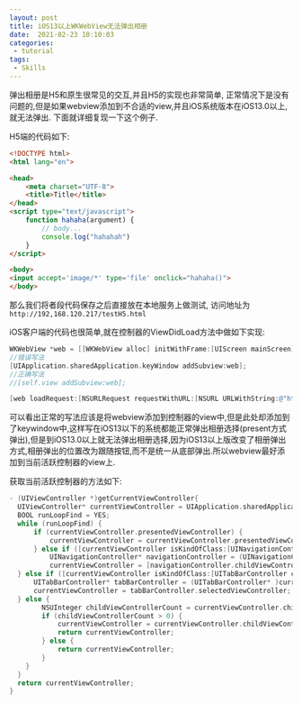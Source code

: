 ```yaml
---
layout: post
title: iOS13以上WKWebView无法弹出相册
date:  2021-02-23 10:10:03
categories:
 - tutorial
tags:
 - Skills
---
```


弹出相册是H5和原生很常见的交互,并且H5的实现也非常简单, 正常情况下是没有问题的,但是如果webview添加到不合适的view,并且iOS系统版本在iOS13.0以上,就无法弹出. 下面就详细复现一下这个例子.

H5端的代码如下:

```html
<!DOCTYPE html>
<html lang="en">

<head>
    <meta charset="UTF-8">
    <title>Title</title>
</head>
<script type="text/javascript">
    function hahaha(argument) {
        // body...
        console.log("hahahah")
    }
</script>

<body>
<input accept='image/*' type='file' onclick="hahaha()">
</body>


```

那么我们将者段代码保存之后直接放在本地服务上做测试, 访问地址为`http://192,168.120.217/testH5.html`

iOS客户端的代码也很简单,就在控制器的ViewDidLoad方法中做如下实现:

 

```objective-c
WKWebView *web = [[WKWebView alloc] initWithFrame:[UIScreen mainScreen].bounds];
//错误写法
[UIApplication.sharedApplication.keyWindow addSubview:web];
//正确写法
//[self.view addSubview:web];

[web loadRequest:[NSURLRequest requestWithURL:[NSURL URLWithString:@"http://192,168.120.217/testH5.html"]]];
```

可以看出正常的写法应该是将webview添加到控制器的view中,但是此处却添加到了keywindow中,这样写在iOS13以下的系统都能正常弹出相册选择(present方式弹出),但是到iOS13.0以上就无法弹出相册选择,因为iOS13以上版改变了相册弹出方式,相册弹出的位置改为跟随按钮,而不是统一从底部弹出.所以webview最好添加到当前活跃控制器的view上.

获取当前活跃控制器的方法如下:

```objective-c
- (UIViewController *)getCurrentViewController{
  UIViewController* currentViewController = UIApplication.sharedApplication.keyWindow.rootViewController;
  BOOL runLoopFind = YES;
  while (runLoopFind) {
      if (currentViewController.presentedViewController) {
          currentViewController = currentViewController.presentedViewController;
      } else if ([currentViewController isKindOfClass:[UINavigationController class]]) {
          UINavigationController* navigationController = (UINavigationController* )currentViewController;
          currentViewController = [navigationController.childViewControllers lastObject];
  } else if ([currentViewController isKindOfClass:[UITabBarController class]]) {
      UITabBarController* tabBarController = (UITabBarController* )currentViewController;
      currentViewController = tabBarController.selectedViewController;
  } else {
        NSUInteger childViewControllerCount = currentViewController.childViewControllers.count;
        if (childViewControllerCount > 0) {
            currentViewController = currentViewController.childViewControllers.lastObject;
            return currentViewController;
        } else {
            return currentViewController;
        }
    }
  }
  return currentViewController;
}
```

